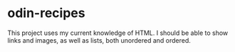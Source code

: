 # odin-recipes

This project uses my current knowledge of HTML.
I should be able to show links and images, as well as lists, both unordered and ordered.
